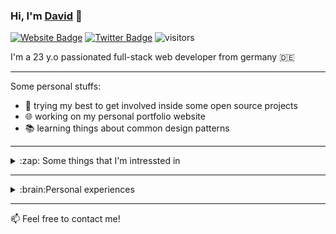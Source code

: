 ### Hi, I'm [David](https://daavidkllr.dev) 👋

[![Website Badge](https://img.shields.io/badge/Website-3b5998?style=flat-square&logo=google-chrome&logoColor=white)](https://daavidkllr.dev/)
[![Twitter Badge](https://img.shields.io/badge/-Twitter-00acee?style=flat-square&logo=Twitter&logoColor=white)](https://twitter.com/daavidkllr)
![visitors](https://visitor-badge.glitch.me/badge?page_id=daavidkllr)

I'm a 23 y.o passionated full-stack web developer from germany :de:

---

Some personal stuffs:
* :rocket: trying my best to get involved inside some open source projects
* :globe_with_meridians: working on my personal portfolio website
* :books: learning things about common design patterns

---

<details>
  <summary>:zap: Some things that I'm intressted in</summary>
  
  * PHP
  * C#
  * JavaScript
  * CSS / SCSS
  * HTML (:trollface: )
  * Infrastructure setup
  * System engineering
  * Design pattern
</details>

---

<details>
  <summary>:brain:Personal experiences</summary>
  
  * Symfony Framework
  * eZ Platform CMS
  * JavaScript: React, Redux, jQuery, NodeJs, Webpack, Esbuild, 
  * CSS: SCSS, BEM, SuitCSS
  * Ansible
  * Docker / Vagrant
  * And some more

</details>

---

:mailbox:	Feel free to contact me!
